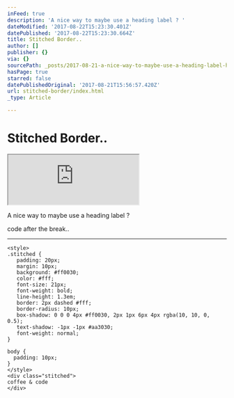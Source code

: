 ```yaml
---
inFeed: true
description: 'A nice way to maybe use a heading label ? '
dateModified: '2017-08-22T15:23:30.401Z'
datePublished: '2017-08-22T15:23:30.664Z'
title: Stitched Border..
author: []
publisher: {}
via: {}
sourcePath: _posts/2017-08-21-a-nice-way-to-maybe-use-a-heading-label-here-is-the-code.md
hasPage: true
starred: false
datePublishedOriginal: '2017-08-21T15:56:57.420Z'
url: stitched-border/index.html
_type: Article

---
```

# Stitched Border..

<iframe src="https://the-grid.github.io/ed-userhtml/?g=eJxVUO1uwyAM_M9TWK00bdLIkmbbjzTLu5AYEjQCEdA13dR3H5APbQJb4mwf56udvynekMx56buBI_wQAJgYotR9Bad8ms8RGZntpa6g2ICWdZ-9NReNFRyFyPMyT3hnlLEJEuktjPbUyW8eyIp1NmFXLvvBV9AahQlVUnM6rGiRlXxcPjIWeWA8TTMgc1HjTr7UqGUoL-6vODNTNzA01wrydF7D9CrzOVEFLfAeIhZs37LHIhRixJu9PSUez2e_E9E4ktKRsXLb998u2tiRqTO5E9IavCUzdy8XdXdSv6ym1yi_oFPMuY_D5v-hIZ0RgnN4CFYiD92hq_kF7FN9jg" height="115" style=""></iframe>

A nice way to maybe use a heading label ? 

code after the break..

---

    <style>
    .stitched {
       padding: 20px;
       margin: 10px;
       background: #ff0030;
       color: #fff;
       font-size: 21px;
       font-weight: bold;
       line-height: 1.3em;
       border: 2px dashed #fff;
       border-radius: 10px;
       box-shadow: 0 0 0 4px #ff0030, 2px 1px 6px 4px rgba(10, 10, 0, 0.5);
       text-shadow: -1px -1px #aa3030;
       font-weight: normal;
    }
    
    body {
      padding: 10px;
    }
    </style>
    <div class="stitched">
    coffee & code
    </div>